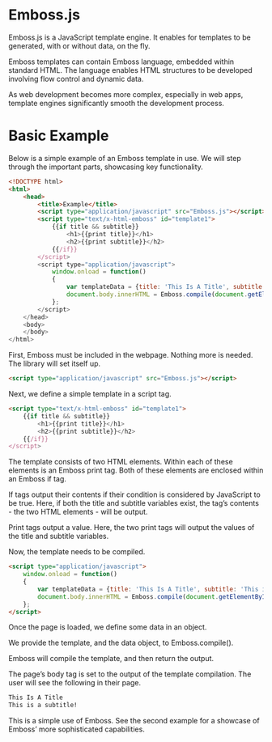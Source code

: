 # Emboss.js
Emboss.js is a JavaScript template engine. It enables for templates to be generated, with or without data, on the fly.

Emboss templates can contain Emboss language, embedded within standard HTML. The language enables HTML structures to be developed involving flow control and dynamic data.

As web development becomes more complex, especially in web apps, template engines significantly smooth the development process.

# Basic Example
Below is a simple example of an Emboss template in use. We will step through the important parts, showcasing key functionality.

```HTML
<!DOCTYPE html>
<html>
	<head>
		<title>Example</title>
		<script type="application/javascript" src="Emboss.js"></script>
		<script type="text/x-html-emboss" id="template1">
			{{if title && subtitle}}
				<h1>{{print title}}</h1>
				<h2>{{print subtitle}}</h2>
			{{/if}}
		</script>
		<script type="application/javascript">
			window.onload = function()
			{
				var templateData = {title: 'This Is A Title', subtitle: 'This is a subtitle!'};
				document.body.innerHTML = Emboss.compile(document.getElementById('template1'), templateData);
			};
		</script>
	</head>
	<body>
	</body>
</html>
```

First, Emboss must be included in the webpage. Nothing more is needed. The library will set itself up.

```HTML
<script type="application/javascript" src="Emboss.js"></script>
```

Next, we define a simple template in a script tag.

```HTML
<script type="text/x-html-emboss" id="template1">
	{{if title && subtitle}}
		<h1>{{print title}}</h1>
		<h2>{{print subtitle}}</h2>
	{{/if}}
</script>
```

The template consists of two HTML elements. Within each of these elements is an Emboss print tag. Both of these elements are enclosed within an Emboss if tag.

If tags output their contents if their condition is considered by JavaScript to be true. Here, if both the title and subtitle variables exist, the tag’s contents - the two HTML elements - will be output.

Print tags output a value. Here, the two print tags will output the values of the title and subtitle variables.

Now, the template needs to be compiled.

```HTML
<script type="application/javascript">
	window.onload = function()
	{
		var templateData = {title: 'This Is A Title', subtitle: 'This is a subtitle!'};
		document.body.innerHTML = Emboss.compile(document.getElementById('template1'), templateData);
	};
</script>
```

Once the page is loaded, we define some data in an object.

We provide the template, and the data object, to Emboss.compile().

Emboss will compile the template, and then return the output.

The page’s body tag is set to the output of the template compilation. The user will see the following in their page.

```HTML
This Is A Title
This is a subtitle!
```

This is a simple use of Emboss. See the second example for a showcase of Emboss’ more sophisticated capabilities.
